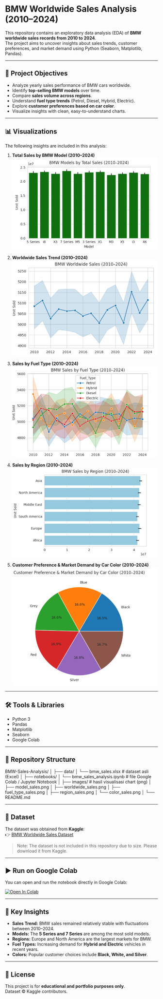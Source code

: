 # BMW Worldwide Sales Analysis (2010–2024)

This repository contains an exploratory data analysis (EDA) of **BMW worldwide sales records from 2010 to 2024**.  
The project aims to uncover insights about sales trends, customer preferences, and market demand using Python (Seaborn, Matplotlib, Pandas).  

---

## 📌 Project Objectives
- Analyze yearly sales performance of BMW cars worldwide.  
- Identify **top-selling BMW models** over time.  
- Compare **sales volume across regions**.  
- Understand **fuel type trends** (Petrol, Diesel, Hybrid, Electric).  
- Explore **customer preferences based on car color**.  
- Visualize insights with clean, easy-to-understand charts.  

---

## 📊 Visualizations

The following insights are included in this analysis:

1. **Total Sales by BMW Model (2010–2024)**  
   ![BMW Models by Total Sales](totalsales_bmwmodel.png)

2. **Worldwide Sales Trend (2010–2024)**  
   ![BMW Worldwide Sales](worldwidesales.png)

3. **Sales by Fuel Type (2010–2024)**  
   ![BMW Sales by Fuel Type](fueltypesales.png)

4. **Sales by Region (2010–2024)**  
   ![BMW Sales by Region](regionsales.png)

5. **Customer Preference & Market Demand by Car Color (2010–2024)**  
   ![Customer Preference by Color](marketdemand.png)

---

## 🛠️ Tools & Libraries
- Python 3  
- Pandas  
- Matplotlib  
- Seaborn  
- Google Colab  

---

## 📂 Repository Structure

BMW-Sales-Analysis/
│
├── data/
│   └── bmw_sales.xlsx               # dataset asli (Excel)
│
├── notebooks/
│   └── bmw_sales_analysis.ipynb     # file Google Colab / Jupyter Notebook
│
├── images/                          # hasil visualisasi chart (png)
│   ├── model_sales.png
│   ├── worldwide_sales.png
│   ├── fuel_type_sales.png
│   ├── region_sales.png
│   └── color_sales.png
│
└── README.md

---

## 📑 Dataset
The dataset was obtained from **Kaggle**:  
👉 [BMW Worldwide Sales Dataset](https://www.kaggle.com/datasets/ahmadrazakashif/bmw-worldwide-sales-records-20102024)  

> Note: The dataset is not included in this repository due to size. Please download it from Kaggle.

---

## ▶️ Run on Google Colab
You can open and run the notebook directly in Google Colab:  

[![Open In Colab](https://colab.research.google.com/assets/colab-badge.svg)](https://colab.research.google.com/github/ardiansariresti/BMW-Sales-Analysis/blob/main/bmw_sales_analysis.ipynb)

---

## 📌 Key Insights
- **Sales Trend:** BMW sales remained relatively stable with fluctuations between 2010–2024.  
- **Models:** The **5 Series and 7 Series** are among the most sold models.  
- **Regions:** Europe and North America are the largest markets for BMW.  
- **Fuel Types:** Increasing demand for **Hybrid and Electric** vehicles in recent years.  
- **Colors:** Popular customer choices include **Black, White, and Silver**.  

---

## 📜 License
This project is for **educational and portfolio purposes only**.  
Dataset © Kaggle contributors.
